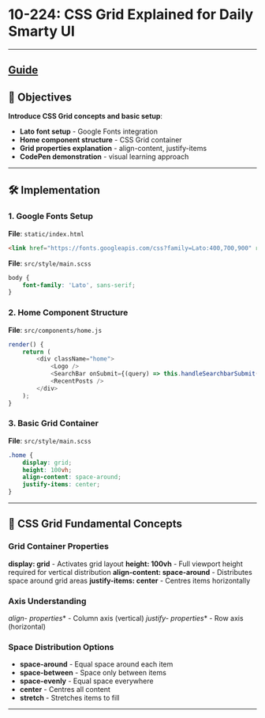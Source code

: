 # 10-224: CSS Grid Explained for Daily Smarty UI

---
**[Guide](https://devcamp.com/pt-full-stack-development-javascript-python-react/guide/css-grid-explained-daily-smarty-ui)**
---

## 🎯 Objectives

**Introduce CSS Grid concepts and basic setup**:
- **Lato font setup** - Google Fonts integration
- **Home component structure** - CSS Grid container
- **Grid properties explanation** - align-content, justify-items
- **CodePen demonstration** - visual learning approach

---

## 🛠️ Implementation

### 1. Google Fonts Setup

**File**: `static/index.html`

```html
<link href="https://fonts.googleapis.com/css?family=Lato:400,700,900" rel="stylesheet">
```

**File**: `src/style/main.scss`

```scss
body {
    font-family: 'Lato', sans-serif;
}
```

### 2. Home Component Structure

**File**: `src/components/home.js`

```javascript
render() {
    return (
        <div className="home">
            <Logo />
            <SearchBar onSubmit={(query) => this.handleSearchbarSubmit(query)} />
            <RecentPosts />
        </div>
    );
}
```

### 3. Basic Grid Container

**File**: `src/style/main.scss`

```scss
.home {
    display: grid;
    height: 100vh;
    align-content: space-around;
    justify-items: center;
}
```

---

## 📧 CSS Grid Fundamental Concepts

### Grid Container Properties

**display: grid** - Activates grid layout
**height: 100vh** - Full viewport height required for vertical distribution
**align-content: space-around** - Distributes space around grid areas
**justify-items: center** - Centres items horizontally

### Axis Understanding

**align-* properties** - Column axis (vertical)
**justify-* properties** - Row axis (horizontal)

### Space Distribution Options

- **space-around** - Equal space around each item
- **space-between** - Space only between items
- **space-evenly** - Equal space everywhere
- **center** - Centres all content
- **stretch** - Stretches items to fill

---
